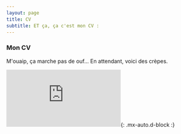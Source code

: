 ```yaml
---
layout: page
title: CV
subtitle: ET ça, ça c'est mon CV : 
---
```


### Mon CV
M'ouaip, ça marche pas de ouf...
En attendant, voici des crèpes.

![CV](https://github.com/SoftWayback/softwayback.github.io/blob/master/assets/img/cv.pdf?raw=true){: .mx-auto.d-block :}
